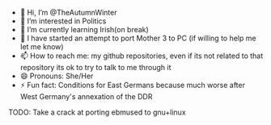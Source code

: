 - 👋 Hi, I’m @TheAutumnWinter
- 👀 I’m interested in Politics
- 🌱 I’m currently learning Irish(on break)
- 💞️ I have started an attempt to port Mother 3 to PC (if willing to help me let me know)
- 📫 How to reach me: my github repositories, even if its not related to that repository its ok to try to talk to me through it
- 😄 Pronouns: She/Her
- ⚡ Fun fact: Conditions for East Germans because much worse after West Germany's annexation of the DDR



TODO:
Take a crack at porting ebmused to gnu+linux

<!---
TheAutumnWinter/TheAutumnWinter is a ✨ special ✨ repository because its `README.md` (this file) appears on your GitHub profile.
You can click the Preview link to take a look at your changes.
--->
